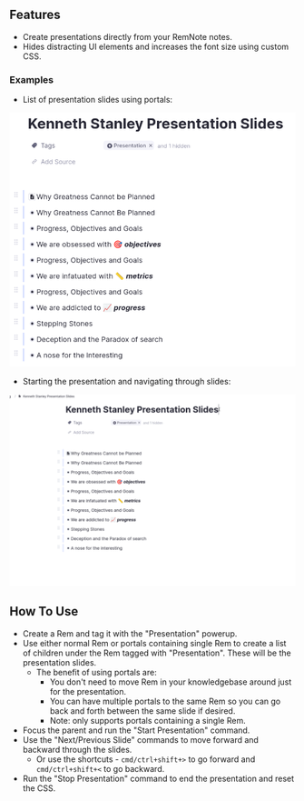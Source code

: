 ## Features

- Create presentations directly from your RemNote notes.
- Hides distracting UI elements and increases the font size using custom CSS.

### Examples

- List of presentation slides using portals:

![](https://raw.githubusercontent.com/bjsi/presentation-mode/main/images/slides.png)

- Starting the presentation and navigating through slides:

![](https://raw.githubusercontent.com/bjsi/presentation-mode/main/images/start-presentation.gif)

## How To Use

- Create a Rem and tag it with the "Presentation" powerup.
- Use either normal Rem or portals containing single Rem to create a list of children under the Rem tagged with "Presentation". These will be the presentation slides.
  - The benefit of using portals are:
    - You don't need to move Rem in your knowledgebase around just for the presentation.
    - You can have multiple portals to the same Rem so you can go back and forth between the same slide if desired.
    - Note: only supports portals containing a single Rem.
- Focus the parent and run the "Start Presentation" command.
- Use the "Next/Previous Slide" commands to move forward and backward through the slides.
  - Or use the shortcuts - `cmd/ctrl+shift+>` to go forward and `cmd/ctrl+shift+<` to go backward.
- Run the "Stop Presentation" command to end the presentation and reset the CSS.
